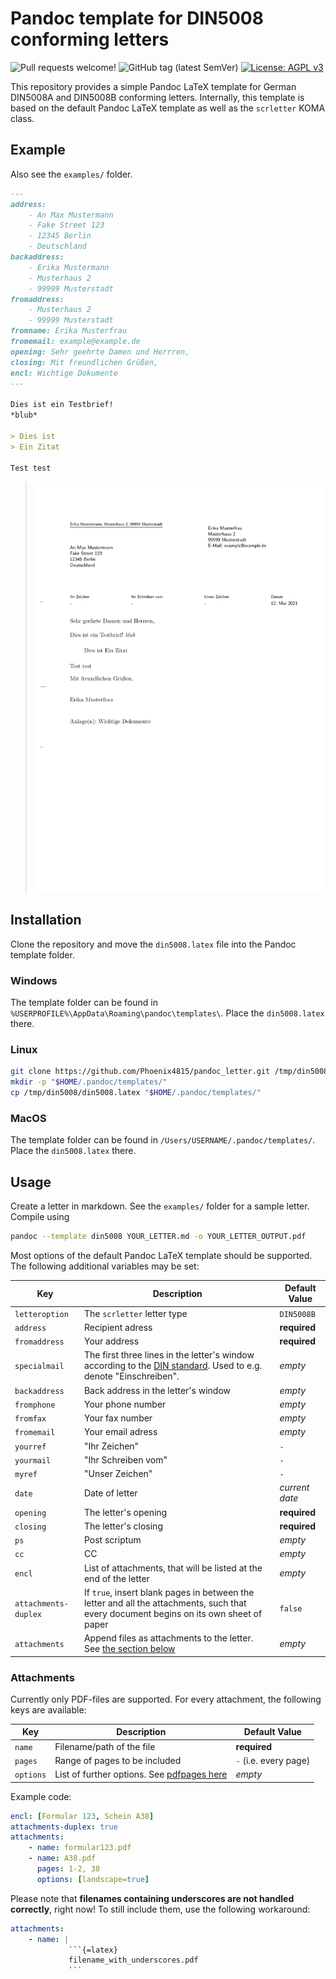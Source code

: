 # Pandoc template for DIN5008 conforming letters

![Pull requests welcome!](https://img.shields.io/badge/-Pull%20requests%20welcome!-informational)
![GitHub tag (latest SemVer)](https://img.shields.io/github/v/tag/Phoenix4815/pandoc_letter?sort=semver)
[![License: AGPL v3](https://img.shields.io/badge/license-AGPL%20v3-blue.svg)](http://www.gnu.org/licenses/agpl-3.0)

This repository provides a simple Pandoc LaTeX template for German DIN5008A and DIN5008B conforming letters.
Internally, this template is based on the default Pandoc LaTeX template as well as the `scrletter` KOMA class.

## Example

Also see the `examples/` folder.

```markdown
---
address:
    - An Max Mustermann
    - Fake Street 123
    - 12345 Berlin
    - Deutschland
backaddress:
    - Erika Mustermann
    - Musterhaus 2
    - 99999 Musterstadt
fromaddress:
    - Musterhaus 2
    - 99999 Musterstadt
fromname: Erika Musterfrau
fromemail: example@example.de
opening: Sehr geehrte Damen und Herrren,
closing: Mit freundlichen Grüßen,
encl: Wichtige Dokumente
---

Dies ist ein Testbrief!
*blub*

> Dies ist
> Ein Zitat
 
Test test
```

> ![Screenshot example letter](examples/example.png)

## Installation

Clone the repository and move the `din5008.latex` file into the Pandoc template folder.

### Windows

The template folder can be found in `%USERPROFILE%\AppData\Roaming\pandoc\templates\`.
Place the `din5008.latex` there.

### Linux

```bash
git clone https://github.com/Phoenix4815/pandoc_letter.git /tmp/din5008/
mkdir -p "$HOME/.pandoc/templates/"
cp /tmp/din5008/din5008.latex "$HOME/.pandoc/templates/"
```

### MacOS

The template folder can be found in `/Users/USERNAME/.pandoc/templates/`.
Place the `din5008.latex` there.

## Usage

Create a letter in markdown.
See the `examples/` folder for a sample letter.
Compile using

```bash
pandoc --template din5008 YOUR_LETTER.md -o YOUR_LETTER_OUTPUT.pdf
```

Most options of the default Pandoc LaTeX template should be supported.
The following additional variables may be set:

| Key                  | Description                                                                                                                                               | Default Value  |
|----------------------|-----------------------------------------------------------------------------------------------------------------------------------------------------------|----------------|
| `letteroption`       | The `scrletter` letter type                                                                                                                               | `DIN5008B`     |
| `address`            | Recipient adress                                                                                                                                          | __required__   |
| `fromaddress`        | Your address                                                                                                                                              | __required__   |
| `specialmail`        | The first three lines in the letter's window according to the [DIN standard](https://de.wikipedia.org/wiki/DIN_5008). Used to e.g. denote "Einschreiben". | _empty_        |
| `backaddress`        | Back address in the letter's window                                                                                                                       | _empty_        |
| `fromphone`          | Your phone number                                                                                                                                         | _empty_        |
| `fromfax`            | Your fax number                                                                                                                                           | _empty_        |
| `fromemail`          | Your email adress                                                                                                                                         | _empty_        |
| `yourref`            | "Ihr Zeichen"                                                                                                                                             | `-`            |
| `yourmail`           | "Ihr Schreiben vom"                                                                                                                                       | `-`            |
| `myref`              | "Unser Zeichen"                                                                                                                                           | `-`            |
| `date`               | Date of letter                                                                                                                                            | _current date_ |
| `opening`            | The letter's opening                                                                                                                                      | __required__   |
| `closing`            | The letter's closing                                                                                                                                      | __required__   |
| `ps`                 | Post scriptum                                                                                                                                             | _empty_        |
| `cc`                 | CC                                                                                                                                                        | _empty_        |
| `encl`               | List of attachments, that will be listed at the end of the letter                                                                                         | _empty_        |
| `attachments-duplex` | If `true`, insert blank pages in between the letter and all the attachments, such that every document begins on its own sheet of paper                    | `false`        |
| `attachments`        | Append files as attachments to the letter. See [the section below](#attachments)                                                                          | _empty_        |

### Attachments
Currently only PDF-files are supported.
For every attachment, the following keys are available:

| Key       | Description                                                                     | Default Value         |
|-----------|---------------------------------------------------------------------------------|-----------------------|
| `name`    | Filename/path of the file                                                       | __required__          |
| `pages`   | Range of pages to be included                                                   | `-` (i.e. every page) |
| `options` | List of further options. See [pdfpages here](https://www.ctan.org/pkg/pdfpages) | _empty_               |

Example code:

```yaml
encl: [Formular 123, Schein A38]
attachments-duplex: true
attachments:
    - name: formular123.pdf
    - name: A38.pdf
      pages: 1-2, 38
      options: [landscape=true]
```

Please note that **filenames containing underscores are not handled correctly**, right now!
To still include them, use the following workaround:
```yaml
attachments:
    - name: |
             ```{=latex}
             filename_with_underscores.pdf
             ```
```
